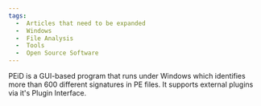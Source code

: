 ```yaml
---
tags:
  -  Articles that need to be expanded
  -  Windows
  -  File Analysis
  -  Tools
  -  Open Source Software
---
```

PEiD is a GUI-based program that runs under Windows which identifies
more than 600 different signatures in PE files. It supports external
plugins via it's Plugin Interface.